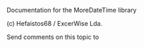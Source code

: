 ﻿Documentation for the MoreDateTime library


<p>(c) Hefaistos68 / ExcerWise Lda.</p>

Send comments on this topic to [](mailto:?Subject=Documentation%20for%20the%20MoreDateTime%20library)
